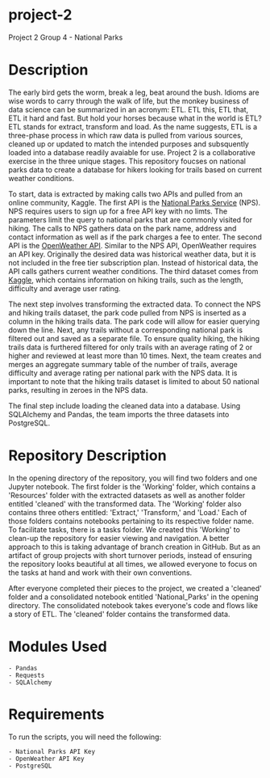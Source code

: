 # project-2
Project 2 Group 4 - National Parks

# Description

The early bird gets the worm, break a leg, beat around the bush. Idioms are wise words to carry through the walk of life, but the monkey business of data science can be summarized in an acronym: ETL. ETL this, ETL that, ETL it hard and fast. But hold your horses because what in the world is ETL? ETL stands for extract, transform and load. As the name suggests, ETL is a three-phase process in which raw data is pulled from various sources, cleaned up or updated to match the intended purposes and subsquently loaded into a database readily avaiable for use. Project 2 is a collaborative exercise in the three unique stages. This repository foucses on national parks data to create a database for hikers looking for trails based on current weather conditions.

To start, data is extracted by making calls two APIs and pulled from an online community, Kaggle. The first API is the [National Parks Service](https://www.nps.gov/subjects/developer/api-documentation.htm#/) (NPS). NPS requires users to sign up for a free API key with no limts. The parameters limit the query to national parks that are commonly visited for hiking. The calls to NPS gathers data on the park name, address and contact information as well as if the park charges a fee to enter. The second API is the [OpenWeather API](https://openweathermap.org/current). Similar to the NPS API, OpenWeather requires an API key. Originally the desired data was historical weather data, but it is not included in the free tier subscription plan. Instead of historical data, the API calls gathers current weather conditions. The third dataset comes from [Kaggle](https://www.kaggle.com/datasets/planejane/national-park-trails), which contains information on hiking trails, such as the length, difficulty and average user rating.

The next step involves transforming the extracted data. To connect the NPS and hiking trails dataset, the park code pulled from NPS is inserted as a column in the hiking trails data. The park code will allow for easier querying down the line. Next, any trails without a corresponding national park is filtered out and saved as a separate file. To ensure quality hiking, the hiking trails data is furthered filtered for only trails with an average rating of 2 or higher and reviewed at least more than 10 times. Next, the team creates and merges an aggregate summary table of the number of trails, average difficulty and average rating per national park with the NPS data. It is important to note that the hiking trails dataset is limited to about 50 national parks, resulting in zeroes in the NPS data.

The final step include loading the cleaned data into a database. Using SQLAlchemy and Pandas, the team imports the three datasets into PostgreSQL.

# Repository Description
In the opening directory of the repository, you will find two folders and one Jupyter notebook. The first folder is the 'Working' folder, which contains a 'Resources' folder with the extracted datasets as well as another folder entitled 'cleaned' with the transformed data. The 'Working' folder also contains three others entitled: 'Extract,' 'Transform,' and 'Load.' Each of those folders contains notebooks pertaining to its respective folder name. To facilitate tasks, there is a tasks folder. We created this 'Working' to clean-up the repository for easier viewing and navigation. A better approach to this is taking advantage of branch creation in GitHub. But as an artifact of group projects with short turnover periods, instead of ensuring the repository looks beautiful at all times, we allowed everyone to focus on the tasks at hand and work with their own conventions.

After everyone completed their pieces to the project, we created a 'cleaned' folder and a consolidated notebook entitled 'National_Parks' in the opening directory. The consolidated notebook takes everyone's code and flows like a story of ETL. The 'cleaned' folder contains the transformed data.

# Modules Used
    - Pandas
    - Requests
    - SQLAlchemy

# Requirements
To run the scripts, you will need the following:

    - National Parks API Key
    - OpenWeather API Key
    - PostgreSQL
